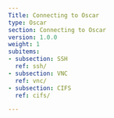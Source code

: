 ```yaml
---
Title: Connecting to Oscar
type: Oscar
section: Connecting to Oscar
version: 1.0.0
weight: 1
subitems:
- subsection: SSH
  ref: ssh/
- subsection: VNC
  ref: vnc/
- subsection: CIFS
  ref: cifs/

---
```

